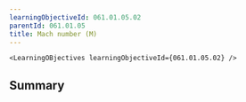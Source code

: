 ```yaml
---
learningObjectiveId: 061.01.05.02
parentId: 061.01.05
title: Mach number (M)
---
```


```tsx eval
<LearningOBjectives learningObjectiveId={061.01.05.02} />
```

## Summary
